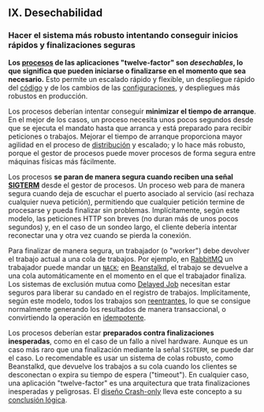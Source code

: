 ## IX. Desechabilidad
### Hacer el sistema más robusto intentando conseguir inicios rápidos y finalizaciones seguras

**Los [procesos](./processes) de las aplicaciones "twelve-factor" son *desechables*, lo que significa que pueden iniciarse o finalizarse en el momento que sea necesario.** Esto permite un escalado rápido y flexible, un despliegue rápido del [código](./codebase) y de los cambios de las [configuraciones](./config), y despliegues más robustos en producción.

Los procesos deberían intentar conseguir **minimizar el tiempo de arranque**. En el mejor de los casos, un proceso necesita unos pocos segundos desde que se ejecuta el mandato hasta que arranca y está preparado para recibir peticiones o trabajos. Mejorar el tiempo de arranque proporciona mayor agilidad en el proceso de [distribución](./build-release-run) y escalado; y lo hace más robusto, porque el gestor de procesos puede mover procesos de forma segura entre máquinas físicas más fácilmente.

Los procesos **se paran de manera segura cuando reciben una señal [SIGTERM](http://en.wikipedia.org/wiki/SIGTERM)** desde el gestor de procesos. Un proceso web para de manera segura cuando deja de escuchar el puerto asociado al servicio (así rechaza cualquier nueva petición), permitiendo que cualquier petición termine de procesarse y pueda finalizar sin problemas. Implícitamente, según este modelo, las peticiones HTTP son breves (no duran más de unos pocos segundos) y, en el caso de un sondeo largo, el cliente debería intentar reconectar una y otra vez cuando se pierda la conexión.

Para finalizar de manera segura, un trabajador (o "worker") debe devolver el trabajo actual a una cola de trabajos. Por ejemplo, en [RabbitMQ](http://www.rabbitmq.com/) un trabajador puede mandar un [`NACK`](http://www.rabbitmq.com/amqp-0-9-1-quickref.html#basic.nack); en [Beanstalkd](http://kr.github.com/beanstalkd/), el trabajo se devuelve a una cola automáticamente en el momento en el que el trabajador finaliza. Los sistemas de exclusión mutua como [Delayed Job](https://github.com/collectiveidea/delayed_job#readme) necesitan estar seguros para liberar su candado en el registro de trabajos. Implícitamente, según este modelo, todos los trabajos son [reentrantes](https://es.wikipedia.org/wiki/Reentrancia_%28inform%C3%A1tica%29), lo que se consigue normalmente generando los resultados de manera transaccional, o convirtiendo la operación en [idempotente](http://es.wikipedia.org/wiki/Idempotencia).

Los procesos deberían estar **preparados contra finalizaciones inesperadas**, como en el caso de un fallo a nivel hardware. Aunque es un caso más raro que una finalización mediante la señal `SIGTERM`, se puede dar el caso. Lo recomendable es usar un sistema de colas robusto, como Beanstalkd, que devuelve los trabajos a su cola cuando los clientes se desconectan o expira su tiempo de espera ("timeout"). En cualquier caso, una aplicación "twelve-factor" es una arquitectura que trata finalizaciones inesperadas y peligrosas. El [diseño Crash-only](http://lwn.net/Articles/191059/) lleva este concepto a su [conclusión lógica](http://docs.couchdb.org/en/latest/intro/overview.html).

